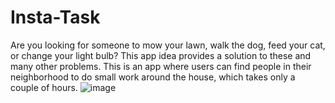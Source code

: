 # Insta-Task
Are you looking for someone to mow your lawn, walk the dog, feed your cat, or change your light bulb? This app idea provides a solution to these and many other problems. This is an app where users can find people in their neighborhood to do small work around the house, which takes only a couple of hours.
![image](https://user-images.githubusercontent.com/96276293/163466529-081cb79a-02a4-414e-a0ca-51698dcc7b89.png)
